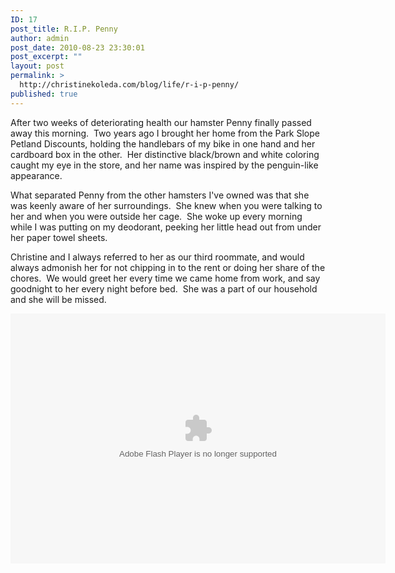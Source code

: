 ```yaml
---
ID: 17
post_title: R.I.P. Penny
author: admin
post_date: 2010-08-23 23:30:01
post_excerpt: ""
layout: post
permalink: >
  http://christinekoleda.com/blog/life/r-i-p-penny/
published: true
---
```

After two weeks of deteriorating health our hamster Penny finally passed away this morning.  Two years ago I brought her home from the Park Slope Petland Discounts, holding the handlebars of my bike in one hand and her cardboard box in the other.  Her distinctive black/brown and white coloring caught my eye in the store, and her name was inspired by the penguin-like appearance.

What separated Penny from the other hamsters I've owned was that she was keenly aware of her surroundings.  She knew when you were talking to her and when you were outside her cage.  She woke up every morning while I was putting on my deodorant, peeking her little head out from under her paper towel sheets.

Christine and I always referred to her as our third roommate, and would always admonish her for not chipping in to the rent or doing her share of the chores.  We would greet her every time we came home from work, and say goodnight to her every night before bed.  She was a part of our household and she will be missed.

<object width="600" height="400" classid="clsid:d27cdb6e-ae6d-11cf-96b8-444553540000" codebase="http://download.macromedia.com/pub/shockwave/cabs/flash/swflash.cab#version=6,0,40,0"><param name="flashvars" value="host=picasaweb.google.com&amp;hl=en_US&amp;feat=flashalbum&amp;RGB=0xffffff&amp;feed=http%3A%2F%2Fpicasaweb.google.com%2Fdata%2Ffeed%2Fapi%2Fuser%2Fekoleda%2Falbumid%2F5317145112194186145%3Falt%3Drss%26kind%3Dphoto%26hl%3Den_US" /><param name="src" value="http://picasaweb.google.com/s/c/bin/slideshow.swf" /><embed width="600" height="400" type="application/x-shockwave-flash" src="http://picasaweb.google.com/s/c/bin/slideshow.swf" flashvars="host=picasaweb.google.com&amp;hl=en_US&amp;feat=flashalbum&amp;RGB=0xffffff&amp;feed=http%3A%2F%2Fpicasaweb.google.com%2Fdata%2Ffeed%2Fapi%2Fuser%2Fekoleda%2Falbumid%2F5317145112194186145%3Falt%3Drss%26kind%3Dphoto%26hl%3Den_US" /></object>